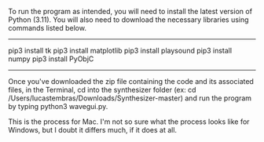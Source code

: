 To run the program as intended, you will need to install the latest version of Python (3.11). You will also need to download the necessary libraries 
using commands listed below. 

----------------------

pip3 install tk
pip3 install matplotlib
pip3 install playsound
pip3 install numpy
pip3 install PyObjC

-----------------------

Once you've downloaded the zip file containing the code and its associated files, in the Terminal, cd into the synthesizer folder 
(ex: cd /Users/lucastembras/Downloads/Synthesizer-master) and run the program by typing python3 wavegui.py. 

This is the process for Mac. I'm not so sure what the process looks like for Windows, but I doubt it differs much, if it does at all. 
